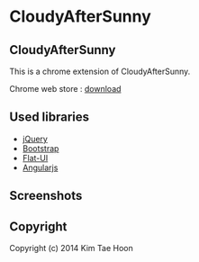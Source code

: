  CloudyAfterSunny
=============

## CloudyAfterSunny ##

This is a chrome extension of CloudyAfterSunny.

Chrome web store : [download]()

## Used libraries ##

- [jQuery](http://jquery.com/)
- [Bootstrap](http://getbootstrap.com/)
- [Flat-UI](designmodo.github.io/Flat-UI/)
- [Angularjs](https://angularjs.org/)


## Screenshots ##



## Copyright ##

Copyright (c) 2014 Kim Tae Hoon
